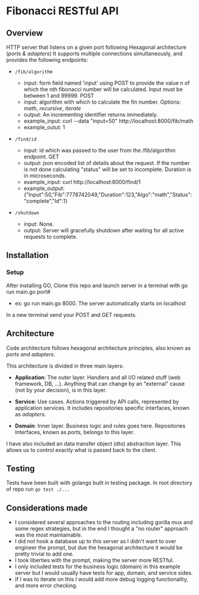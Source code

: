 # Fibonacci RESTful API

## Overview
HTTP server that listens on a given port following Hexagonal architecture (*ports & adapters*)
It supports multiple connections simultaneously, and provides the following endpoints:

 - `/fib/algorithm`
    - input: form field named 'input' using POST to provide the value n of which the nth fibonacci number will be calculated. Input must be between 1 and 99999. POST
    - input: algorithm with which to calculate the fin number. Options: *math*, *recursive*, *iterate*
    - output: An incrementing identifier returns immediately.
    - example_input: curl --data "input=50" http://localhost:8000/fib/math
    - example_outut: 1
 
  - `/find/id`
    - input: id which was passed to the user from the /fib/algorithm endpoint. GET
    - output: json encoded list of details about the request. If the number is not done calculating "status" will be set to incomplete. Duration is in microseconds.
    - example_input: curl http://localhost:8000/find/1
    - example_output: {"Input":50,"Fib":7778742049,"Duration":123,"Algo":"math","Status":"complete","Id":1}
 
 - `/shutdown`
    - input: None. 
    - output: Server will gracefully shutdown after waiting for all active requests to complete.
    

## Installation
### Setup

After installing GO, Clone this repo and launch server in a terminal with go run main.go port#
  - ex: go run main.go 8000. The server automatically starts on localhost

In a new terminal send your POST and GET requests.

## Architecture

Code architecture follows hexagonal architecture principles, also known as *ports and adapters*.

This architecture is divided in three main layers:

- **Application**:  The outer layer. Handlers and all I/O related stuff (web framework, DB, ...). Anything that can change by an "external" cause (not by your decision), is in this layer. 

- **Service**: Use cases. Actions triggered by API calls, represented by application services. It includes repositories specific interfaces, known as *adapters*.

- **Domain**: Inner layer. Business logic and rules goes here. Repositories Interfaces, known as *ports*, belongs to this layer.

I have also included an data transfer object (dto) abstraction layer. This allows us to control exactly what is passed back to the client.

## Testing 

Tests have been built with golangs built in testing package. In root directory of repo run `go test ./...`

## Considerations made

- I considered several approaches to the routing including gorilla mux and some regex strategies, but in the end I thought a "no router" approach was the most maintainable.  
- I did not hook a database up to this server as I didn't want to over engineer the prompt, but due the hexagonal architecture it would be pretty trivial to add one. 
- I took liberties with the prompt, making the server more RESTful.
- I only included tests for the business logic (domain) in this example server but I would usually have tests for app, domain, and service sides.
- If I was to iterate on this I would add more debug logging functionality, and more error checking. 
